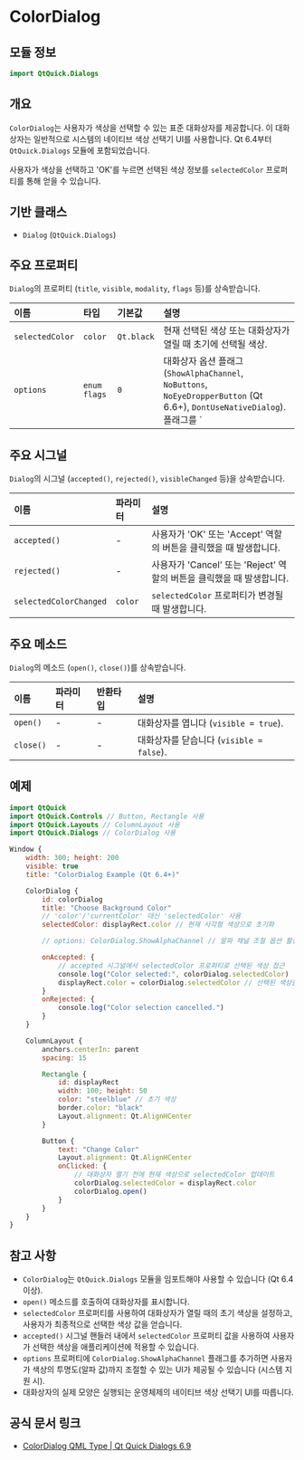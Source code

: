 # ColorDialog

## 모듈 정보

```qml
import QtQuick.Dialogs
```

## 개요

`ColorDialog`는 사용자가 색상을 선택할 수 있는 표준 대화상자를 제공합니다. 이 대화상자는 일반적으로 시스템의 네이티브 색상 선택기 UI를 사용합니다. Qt 6.4부터 `QtQuick.Dialogs` 모듈에 포함되었습니다.

사용자가 색상을 선택하고 'OK'를 누르면 선택된 색상 정보를 `selectedColor` 프로퍼티를 통해 얻을 수 있습니다.

## 기반 클래스

*   `Dialog` (`QtQuick.Dialogs`)

## 주요 프로퍼티

`Dialog`의 프로퍼티 (`title`, `visible`, `modality`, `flags` 등)를 상속받습니다.

| 이름           | 타입          | 기본값        | 설명                                                                                                                                   |
| :------------- | :------------ | :------------ | :------------------------------------------------------------------------------------------------------------------------------------- |
| `selectedColor`| `color`       | `Qt.black`    | 현재 선택된 색상 또는 대화상자가 열릴 때 초기에 선택될 색상.                                                                                    |
| `options`      | `enum flags`  | `0`           | 대화상자 옵션 플래그 (`ShowAlphaChannel`, `NoButtons`, `NoEyeDropperButton` (Qt 6.6+), `DontUseNativeDialog`). 플래그를 `|` 연산자로 조합하여 사용합니다. | 

## 주요 시그널

`Dialog`의 시그널 (`accepted()`, `rejected()`, `visibleChanged` 등)을 상속받습니다.

| 이름            | 파라미터    | 설명                                                            |
| :-------------- | :---------- | :-------------------------------------------------------------- |
| `accepted()`    | -           | 사용자가 'OK' 또는 'Accept' 역할의 버튼을 클릭했을 때 발생합니다.      |
| `rejected()`    | -           | 사용자가 'Cancel' 또는 'Reject' 역할의 버튼을 클릭했을 때 발생합니다. |
| `selectedColorChanged` | `color`    | `selectedColor` 프로퍼티가 변경될 때 발생합니다.                  |

## 주요 메소드

`Dialog`의 메소드 (`open()`, `close()`)를 상속받습니다.

| 이름      | 파라미터 | 반환타입 | 설명                                            |
| :-------- | :------- | :------- | :---------------------------------------------- |
| `open()`  | -        | -        | 대화상자를 엽니다 (`visible = true`).           |
| `close()` | -        | -        | 대화상자를 닫습니다 (`visible = false`).        |

## 예제

```qml
import QtQuick
import QtQuick.Controls // Button, Rectangle 사용
import QtQuick.Layouts // ColumnLayout 사용
import QtQuick.Dialogs // ColorDialog 사용

Window {
    width: 300; height: 200
    visible: true
    title: "ColorDialog Example (Qt 6.4+)"

    ColorDialog {
        id: colorDialog
        title: "Choose Background Color"
        // 'color'/'currentColor' 대신 'selectedColor' 사용
        selectedColor: displayRect.color // 현재 사각형 색상으로 초기화

        // options: ColorDialog.ShowAlphaChannel // 알파 채널 조절 옵션 활성화

        onAccepted: {
            // accepted 시그널에서 selectedColor 프로퍼티로 선택된 색상 접근
            console.log("Color selected:", colorDialog.selectedColor)
            displayRect.color = colorDialog.selectedColor // 선택된 색상을 Rectangle에 적용
        }
        onRejected: {
            console.log("Color selection cancelled.")
        }
    }

    ColumnLayout {
        anchors.centerIn: parent
        spacing: 15

        Rectangle {
            id: displayRect
            width: 100; height: 50
            color: "steelblue" // 초기 색상
            border.color: "black"
            Layout.alignment: Qt.AlignHCenter
        }

        Button {
            text: "Change Color"
            Layout.alignment: Qt.AlignHCenter
            onClicked: {
                // 대화상자 열기 전에 현재 색상으로 selectedColor 업데이트
                colorDialog.selectedColor = displayRect.color
                colorDialog.open()
            }
        }
    }
}
```

## 참고 사항

*   `ColorDialog`는 `QtQuick.Dialogs` 모듈을 임포트해야 사용할 수 있습니다 (Qt 6.4 이상).
*   `open()` 메소드를 호출하여 대화상자를 표시합니다.
*   `selectedColor` 프로퍼티를 사용하여 대화상자가 열릴 때의 초기 색상을 설정하고, 사용자가 최종적으로 선택한 색상 값을 얻습니다.
*   `accepted()` 시그널 핸들러 내에서 `selectedColor` 프로퍼티 값을 사용하여 사용자가 선택한 색상을 애플리케이션에 적용할 수 있습니다.
*   `options` 프로퍼티에 `ColorDialog.ShowAlphaChannel` 플래그를 추가하면 사용자가 색상의 투명도(알파 값)까지 조절할 수 있는 UI가 제공될 수 있습니다 (시스템 지원 시).
*   대화상자의 실제 모양은 실행되는 운영체제의 네이티브 색상 선택기 UI를 따릅니다.

## 공식 문서 링크

* [ColorDialog QML Type | Qt Quick Dialogs 6.9](https://doc.qt.io/qt-6/qml-qtquick-dialogs-colordialog.html) 